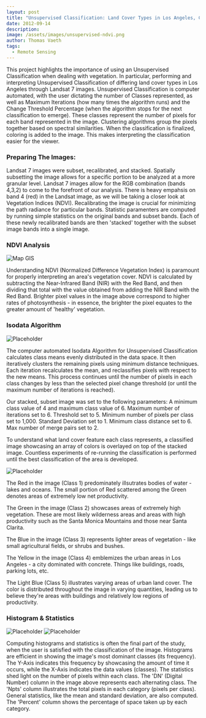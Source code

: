 ```yaml
---
layout: post
title: "Unsupervised Classification: Land Cover Types in Los Angeles, CA"
date: 2012-09-14
description: 
image: /assets/images/unsupervised-ndvi.png
author: Thomas Vaeth
tags: 
  - Remote Sensing
---
```


This project highlights the importance of using an Unsupervised Classification when dealing with vegetation. In particular, performing and interpreting Unsupervised Classification of differing land cover types in Los Angeles through Landsat 7 images. Unsupervised Classification is computer automated, with the user dictating the number of Classes represented, as well as Maximum Iterations (how many times the algorithm runs) and the Change Threshold Percentage (when the algorithm stops for the next classification to emerge). These classes represent the number of pixels for each band represented in the image. Clustering algorithms group the pixels together based on spectral similarities. When the classification is finalized, coloring is added to the image. This makes interpreting the classification easier for the viewer.

### Preparing The Images:

Landsat 7 images were subset, recalibrated, and stacked. Spatially subsetting the image allows for a specific portion to be analyzed at a more granular level. Landsat 7 images allow for the RGB combination (bands 4,3,2) to come to the forefront of our analysis. There is heavy empahsis on band 4 (red) in the Landsat image, as we will be taking a closer look at Vegetation Indices (NDVI). Recalibrating the image is crucial for minimizing the path radiance for particular bands. Statistic paramenters are computed by running simple statistics on the original bands and subset bands. Each of these newly recalibrated bands are then 'stacked' together with the subset image bands into a single image. 

### NDVI Analysis

![Map GIS](/assets/images/Uunsupervised-ndvi.png)

Understanding NDVI (Normalized Difference Vegetation Index) is paramount for properly interpreting an area's vegetation cover. NDVI is calculated by subtracting the Near-Infrared Band (NIR) with the Red Band, and then dividing that total with the value obtained from adding the NIR Band with the Red Band. Brighter pixel values in the image above correspond to higher rates of photosynthesis - in essence, the brighter the pixel equates to the greater amount of 'healthy' vegetation. 

### Isodata Algorithm

![Placeholder](/assets/images/isodata.png)

The computer automated Isodata Algorithm for Unsupervised Classification calculates class means evenly distributed in the data space. It then iteratively clusters the remaining pixels using minimum distance techniques. Each iteration recalculates the mean, and reclassifies pixels with respect to the new means. This process continues until the number of pixels in each class changes by less than the selected pixel change threshold (or until the maximum number of iterations is reached).

Our stacked, subset image was set to the following parameters:
 	A minimum class value of 4 and maximum class value of 6.
 	Maximum number of iterations set to 6.
 	Threshold set to 5.
 	Minimum number of pixels per class set to 1,000.
 	Standard Deviation set to 1.
 	Minimum class distance set to 6.
 	Max number of merge pairs set to 2.

 To understand what land cover feature each class represents, a classified image showcasing an array of colors is overlayed on top of the stacked image. Countless experiments of re-running the classification is performed until the best classification of the area is developed.

![Placeholder](/assets/images/unsupervised-class.png)

The Red in the image (Class 1) predominately illsutrates bodies of water - lakes and oceans. The small portion of Red scattered among the Green denotes areas of extremely low net productivity.

The Green in the image (Class 2) showcases areas of extremely high vegetation. These are most likely wilderness areas and areas with high productivity such as the Santa Monica Mountains and those near Santa Clarita.

The Blue in the image (Class 3) represents lighter areas of vegetation - like small agricultural fields, or shrubs and bushes.

The Yellow in the image (Class 4) emblemizes the urban areas in Los Angeles - a city dominated with concrete. Things like buildings, roads, parking lots, etc.

The Light Blue (Class 5) illustrates varying areas of urban land cover. The color is distributed throughout the image in varying quantities, leading us to believe they're areas with buildings and relatively low regions of productivity. 

### Histogram & Statistics

![Placeholder](/assets/images/hist-1.png)
![Placeholder](/assets/images/hist-2.png)

Computing histograms and statistics is often the final part of the study, when the user is satisfied with the classification of the image. Histograms are efficient in showing the image's most dominant classes (its frequency). The Y-Axis indicates this frequency by showcasing the amount of time it occurs, while the X-Axis indicates the data values (classes). The statistics shed light on the number of pixels within each class. The 'DN' (Digital Number) column in the image above represents each alternating class. The 'Npts' column illustrates the total pixels in each category (pixels per class). General statistics, like the mean and standard deviation, are also computed. The 'Percent' column shows the percentage of space taken up by each category.







